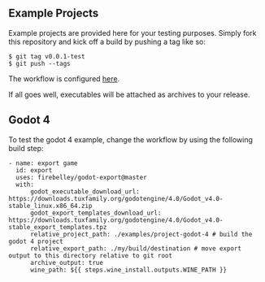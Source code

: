 ## Example Projects
Example projects are provided here for your testing purposes. Simply fork this repository and kick off a build by pushing a tag like so:

```
$ git tag v0.0.1-test
$ git push --tags
```

The workflow is configured [here](../.github/workflows/build-example.yml).

If all goes well, executables will be attached as archives to your release.

## Godot 4
To test the godot 4 example, change the workflow by using the following build step:

```
- name: export game
  id: export
  uses: firebelley/godot-export@master
  with:
      godot_executable_download_url: https://downloads.tuxfamily.org/godotengine/4.0/Godot_v4.0-stable_linux.x86_64.zip
      godot_export_templates_download_url: https://downloads.tuxfamily.org/godotengine/4.0/Godot_v4.0-stable_export_templates.tpz
      relative_project_path: ./examples/project-godot-4 # build the godot 4 project
      relative_export_path: ./my/build/destination # move export output to this directory relative to git root
      archive_output: true
      wine_path: ${{ steps.wine_install.outputs.WINE_PATH }}
```
